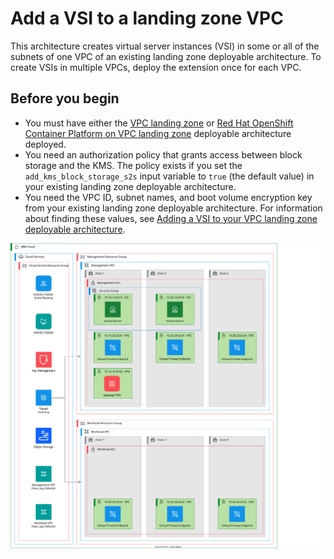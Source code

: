 # Add a VSI to a landing zone VPC

This architecture creates virtual server instances (VSI) in some or all of the subnets of one VPC of an existing landing zone deployable architecture. To create VSIs in multiple VPCs, deploy the extension once for each VPC.

## Before you begin

- You must have either the [VPC landing zone](https://cloud.ibm.com/catalog/architecture/deploy-arch-ibm-slz-vpc-9fc0fa64-27af-4fed-9dce-47b3640ba739-global) or [Red Hat OpenShift Container Platform on VPC landing zone](https://cloud.ibm.com/catalog/architecture/deploy-arch-ibm-slz-ocp-95fccffc-ae3b-42df-b6d9-80be5914d852-global) deployable architecture deployed.
- You need an authorization policy that grants access between block storage and the KMS. The policy exists if you set the `add_kms_block_storage_s2s` input variable to `true` (the default value) in your existing landing zone deployable architecture.
- You need the VPC ID, subnet names, and boot volume encryption key from your existing landing zone deployable architecture. For information about finding these values, see [Adding a VSI to your VPC landing zone deployable architecture](https://cloud.ibm.com/docs/secure-infrastructure-vpc?topic=secure-infrastructure-vpc-ext-with-vsi).

![Architecture diagram for adding a VSI to your VPC landing zone deployable architecture](https://raw.githubusercontent.com/terraform-ibm-modules/terraform-ibm-landing-zone/main/reference-architectures/vsi-extension.drawio.svg)
